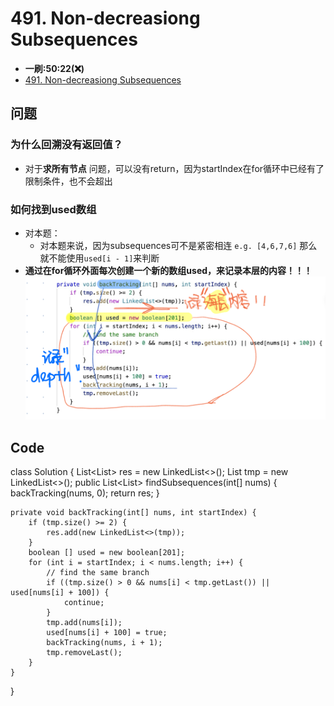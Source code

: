 # 491. Non-decreasiong Subsequences
* **一刷:50:22(❌)**
* [491. Non-decreasiong Subsequences](https://leetcode.com/problems/non-decreasing-subsequences/description/)

## 问题
### 为什么回溯没有返回值？
* 对于**求所有节点** 问题，可以没有return，因为startIndex在for循环中已经有了限制条件，也不会超出
### 如何找到used数组
* 对本题：
  * 对本题来说，因为subsequences可不是紧密相连 `e.g. [4,6,7,6]` 那么就不能使用`used[i - 1]`来判断
* **通过在for循环外面每次创建一个新的数组used，来记录本层的内容！！！**
![image](./img/491.jpg)

## Code
class Solution {
    List<List<Integer>> res = new LinkedList<>();
    List<Integer> tmp = new LinkedList<>();
    public List<List<Integer>> findSubsequences(int[] nums) {
        backTracking(nums, 0);
        return res;
    }

    private void backTracking(int[] nums, int startIndex) {
        if (tmp.size() >= 2) {
            res.add(new LinkedList<>(tmp));
        }
        boolean [] used = new boolean[201];
        for (int i = startIndex; i < nums.length; i++) {
            // find the same branch
            if ((tmp.size() > 0 && nums[i] < tmp.getLast()) || used[nums[i] + 100]) {
                continue;
            }
            tmp.add(nums[i]);
            used[nums[i] + 100] = true;
            backTracking(nums, i + 1);
            tmp.removeLast();         
        }
    }
}